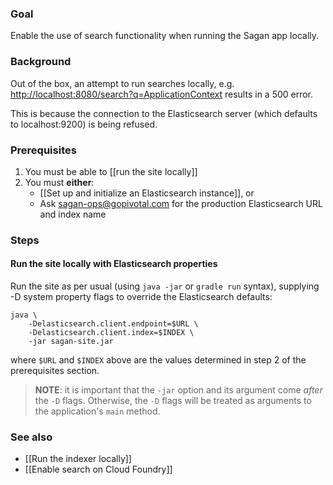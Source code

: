 ### Goal

Enable the use of search functionality when running the Sagan app locally.

### Background

Out of the box, an attempt to run searches locally, e.g. <http://localhost:8080/search?q=ApplicationContext> results in a 500 error.

This is because the connection to the Elasticsearch server (which defaults to localhost:9200) is being refused.

### Prerequisites

1. You must be able to [[run the site locally]]
2. You must **either**:
    - [[Set up and initialize an Elasticsearch instance]], or
    - Ask <sagan-ops@gopivotal.com> for the production Elasticsearch URL and index name

### Steps

#### Run the site locally with Elasticsearch properties

Run the site as per usual (using `java -jar` or `gradle run` syntax), supplying -D system property flags to override the Elasticsearch defaults:

    java \
        -Delasticsearch.client.endpoint=$URL \
        -Delasticsearch.client.index=$INDEX \
        -jar sagan-site.jar

where `$URL` and `$INDEX` above are the values determined in step 2 of the prerequisites section.

> **NOTE**: it is important that the `-jar` option and its argument come *after* the `-D` flags. Otherwise, the `-D` flags will be treated as arguments to the application's `main` method.

### See also

 - [[Run the indexer locally]]
 - [[Enable search on Cloud Foundry]]